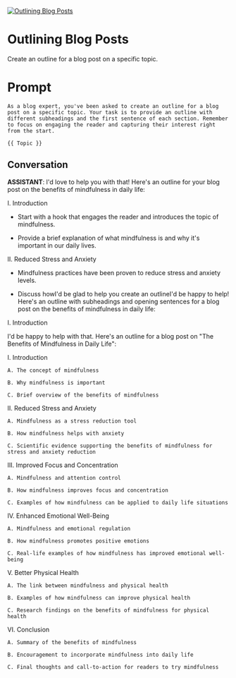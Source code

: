 
[![Outlining Blog Posts](https://flow-prompt-covers.s3.us-west-1.amazonaws.com/icon/illustrative/illus_2.png)]()
# Outlining Blog Posts 
Create an outline for a blog post on a specific topic. 

# Prompt

```
As a blog expert, you've been asked to create an outline for a blog post on a specific topic. Your task is to provide an outline with different subheadings and the first sentence of each section. Remember to focus on engaging the reader and capturing their interest right from the start.

{{ Topic }}
```

## Conversation

**ASSISTANT**: I'd love to help you with that! Here's an outline for your blog post on the benefits of mindfulness in daily life:



I. Introduction

- Start with a hook that engages the reader and introduces the topic of mindfulness.

- Provide a brief explanation of what mindfulness is and why it's important in our daily lives.



II. Reduced Stress and Anxiety

- Mindfulness practices have been proven to reduce stress and anxiety levels.

- Discuss howI'd be glad to help you create an outlineI'd be happy to help! Here's an outline with subheadings and opening sentences for a blog post on the benefits of mindfulness in daily life:



I. Introduction

I'd be happy to help with that. Here's an outline for a blog post on "The Benefits of Mindfulness in Daily Life":



I. Introduction

    A. The concept of mindfulness

    B. Why mindfulness is important

    C. Brief overview of the benefits of mindfulness



II. Reduced Stress and Anxiety

    A. Mindfulness as a stress reduction tool

    B. How mindfulness helps with anxiety

    C. Scientific evidence supporting the benefits of mindfulness for stress and anxiety reduction



III. Improved Focus and Concentration

    A. Mindfulness and attention control

    B. How mindfulness improves focus and concentration

    C. Examples of how mindfulness can be applied to daily life situations



IV. Enhanced Emotional Well-Being

    A. Mindfulness and emotional regulation

    B. How mindfulness promotes positive emotions

    C. Real-life examples of how mindfulness has improved emotional well-being



V. Better Physical Health

    A. The link between mindfulness and physical health

    B. Examples of how mindfulness can improve physical health

    C. Research findings on the benefits of mindfulness for physical health



VI. Conclusion

    A. Summary of the benefits of mindfulness

    B. Encouragement to incorporate mindfulness into daily life

    C. Final thoughts and call-to-action for readers to try mindfulness


